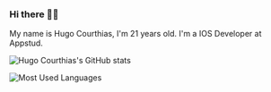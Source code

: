### Hi there 👋🏻 

My name is Hugo Courthias, I'm 21 years old. I'm a IOS Developer at Appstud.

![Hugo Courthias's GitHub stats](https://github-readme-stats.vercel.app/api?username=hcourthias&count_private=true&show_icons=true&theme=radical)

![Most Used Languages](https://github-readme-stats.sabesansathananthan.vercel.app/api/top-langs/?username=hcourthias&theme=radical)
